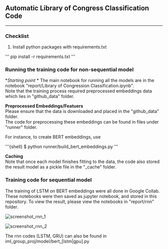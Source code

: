 ## Automatic Library of Congress Classification Code

---

### Checklist

1. Install python packages with requirements.txt

'''
pip install -r requirements.txt
'''

### Running the training code for non-sequential model

**Starting point*  *
The main notebook for running all the models are in the notebook "report/Library of Congression Classification.ipynb".  
Note that the training process required preprocessed embeddings data which lies in "github_data" folder. 


**Preprocessed Embeddings/Featuers**  
Please ensure that the data is downloaded and placed in the "github_data" folder.  
The code for preprocessing these embeddings can be found in files under "runner" folder. 

For instance, to create BERT embeddings, use 

'''{shell}
$ python runner/build_bert_embeddings.py
'''

**Caching**  
Note that once each model finishes fitting to the data, the code also stored the result model as a pickle file in the "_cache" folder.



### Training code for sequential model

The training of LSTM on BERT embeddings were all done in Google Collab. 
These notebooks were then saved as jupyter notebook, and stored in this repository. 
To view the result, please view the notebooks in "report/rnn" folder.


![screenshot_rnn_1](https://github.com/ahmad-PH/iml_group_proj/blob/main/public/rnn_notebook_screenshot_1.png?raw=true)

![screenshot_rnn_2](https://github.com/ahmad-PH/iml_group_proj/blob/main/public/rnn_notebook_screenshot_2.png?raw=true)



The rnn codes (LSTM, GRU) can also be found in iml_group_proj/model/bert_[lstm|gpu].py
